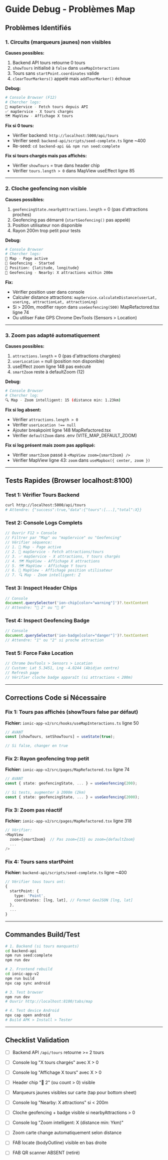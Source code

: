 # Guide Debug - Problèmes Map

## Problèmes Identifiés

### 1. **Circuits (marqueurs jaunes) non visibles**

**Causes possibles:**
1. Backend API tours retourne 0 tours
2. `showTours` initialisé à `false` dans `useMapInteractions`
3. Tours sans `startPoint.coordinates` valide
4. `clearTourMarkers()` appelé mais `addTourMarker()` échoue

**Debug:**
```bash
# Console Browser (F12)
# Chercher logs:
🔄 mapService - Fetch tours depuis API
✅ mapService - X tours chargés
🗺️ MapView - Affichage X tours
```

**Fix si 0 tours:**
- Vérifier backend: `http://localhost:5000/api/tours`
- Vérifier seed: `backend-api/scripts/seed-complete.ts` ligne ~400
- Re-seed: `cd backend-api && npm run seed:complete`

**Fix si tours chargés mais pas affichés:**
- Vérifier `showTours` = true dans header chip
- Vérifier `tours.length > 0` dans MapView useEffect ligne 85

---

### 2. **Cloche geofencing non visible**

**Causes possibles:**
1. `geofencingState.nearbyAttractions.length` = 0 (pas d'attractions proches)
2. Geofencing pas démarré (`startGeofencing()` pas appelé)
3. Position utilisateur non disponible
4. Rayon 200m trop petit pour tests

**Debug:**
```bash
# Console Browser
# Chercher logs:
📱 Map - Page active
🎯 Geofencing - Started
📍 Position: {latitude, longitude}
🔔 Geofencing - Nearby: X attractions within 200m
```

**Fix:**
- Vérifier position user dans console
- Calculer distance attractions: `mapService.calculateDistance(userLat, userLng, attractionLat, attractionLng)`
- Si > 200m, modifier rayon dans `useGeofencing(500)` MapRefactored.tsx ligne 74
- Ou utiliser Fake GPS Chrome DevTools (Sensors > Location)

---

### 3. **Zoom pas adapté automatiquement**

**Causes possibles:**
1. `attractions.length` = 0 (pas d'attractions chargées)
2. `userLocation` = null (position non disponible)
3. useEffect zoom ligne 148 pas exécuté
4. `smartZoom` reste à defaultZoom (12)

**Debug:**
```bash
# Console Browser
# Chercher log:
🔍 Map - Zoom intelligent: 15 (distance min: 1.23km)
```

**Fix si log absent:**
- Vérifier `attractions.length > 0`
- Vérifier `userLocation !== null`
- Ajouter breakpoint ligne 148 MapRefactored.tsx
- Vérifier `defaultZoom` dans .env (VITE_MAP_DEFAULT_ZOOM)

**Fix si log présent mais zoom pas appliqué:**
- Vérifier `smartZoom` passé à `<MapView zoom={smartZoom} />`
- Vérifier MapView ligne 43: `zoom` dans `useMapbox({ center, zoom })`

---

## Tests Rapides (Browser localhost:8100)

### Test 1: Vérifier Tours Backend
```bash
curl http://localhost:5000/api/tours
# Attendre: {"success":true,"data":{"tours":[...],"total":X}}
```

### Test 2: Console Logs Complets
```javascript
// Ouvrir F12 > Console
// Filtrer par "Map" ou "mapService" ou "Geofencing"
// Vérifier séquence:
// 1. 📱 Map - Page active
// 2. 🔄 mapService - Fetch attractions/tours
// 3. ✅ mapService - X attractions, Y tours chargés
// 4. 🗺️ MapView - Affichage X attractions
// 5. 🗺️ MapView - Affichage Y tours
// 6. 📍 MapView - Affichage position utilisateur
// 7. 🔍 Map - Zoom intelligent: Z
```

### Test 3: Inspect Header Chips
```javascript
// Console
document.querySelector('ion-chip[color="warning"]')?.textContent
// Attendre: "🚶 2" ou "🚶 0"
```

### Test 4: Inspect Geofencing Badge
```javascript
// Console
document.querySelector('ion-badge[color="danger"]')?.textContent
// Attendre: "1" ou "2" si proche attraction
```

### Test 5: Force Fake Location
```javascript
// Chrome DevTools > Sensors > Location
// Custom: Lat 5.3451, Lng -4.0244 (Abidjan centre)
// Refresh page
// Vérifier cloche badge apparaît (si attractions < 200m)
```

---

## Corrections Code si Nécessaire

### Fix 1: Tours pas affichés (showTours false par défaut)
**Fichier:** `ionic-app-v2/src/hooks/useMapInteractions.ts` ligne 50
```typescript
// AVANT
const [showTours, setShowTours] = useState(true);

// Si false, changer en true
```

### Fix 2: Rayon geofencing trop petit
**Fichier:** `ionic-app-v2/src/pages/MapRefactored.tsx` ligne 74
```typescript
// AVANT
const { state: geofencingState, ... } = useGeofencing(200);

// Si tests, augmenter à 2000m (2km)
const { state: geofencingState, ... } = useGeofencing(2000);
```

### Fix 3: Zoom pas réactif
**Fichier:** `ionic-app-v2/src/pages/MapRefactored.tsx` ligne 318
```typescript
// Vérifier:
<MapView
  zoom={smartZoom}  // Pas zoom={15} ou zoom={defaultZoom}
  ...
/>
```

### Fix 4: Tours sans startPoint
**Fichier:** `backend-api/scripts/seed-complete.ts` ligne ~400
```typescript
// Vérifier tous tours ont:
{
  startPoint: {
    type: 'Point',
    coordinates: [lng, lat], // Format GeoJSON [lng, lat]
  },
  ...
}
```

---

## Commandes Build/Test

```bash
# 1. Backend (si tours manquants)
cd backend-api
npm run seed:complete
npm run dev

# 2. Frontend rebuild
cd ionic-app-v2
npm run build
npx cap sync android

# 3. Test browser
npm run dev
# Ouvrir http://localhost:8100/tabs/map

# 4. Test device Android
npx cap open android
# Build APK > Install > Tester
```

---

## Checklist Validation

- [ ] Backend API `/api/tours` retourne >= 2 tours
- [ ] Console log "X tours chargés" avec X > 0
- [ ] Console log "Affichage X tours" avec X > 0
- [ ] Header chip "🚶 2" (ou count > 0) visible
- [ ] Marqueurs jaunes visibles sur carte (tap pour bottom sheet)
- [ ] Console log "Nearby: X attractions" si < 200m
- [ ] Cloche geofencing + badge visible si nearbyAttractions > 0
- [ ] Console log "Zoom intelligent: X (distance min: Ykm)"
- [ ] Zoom carte change automatiquement selon distance
- [ ] FAB locate (bodyOutline) visible en bas droite
- [ ] FAB QR scanner ABSENT (retiré)

